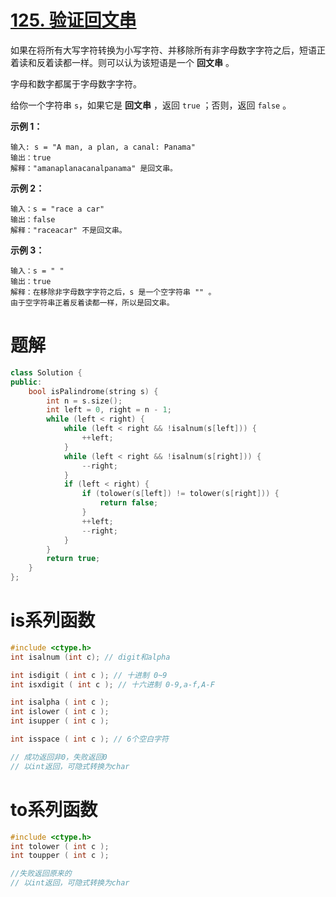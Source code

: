 # [125. 验证回文串](https://leetcode.cn/problems/valid-palindrome/)

如果在将所有大写字符转换为小写字符、并移除所有非字母数字字符之后，短语正着读和反着读都一样。则可以认为该短语是一个 **回文串** 。

字母和数字都属于字母数字字符。

给你一个字符串 `s`，如果它是 **回文串** ，返回 `true` ；否则，返回 `false` 。

**示例 1：**

```
输入: s = "A man, a plan, a canal: Panama"
输出：true
解释："amanaplanacanalpanama" 是回文串。
```

**示例 2：**

```
输入：s = "race a car"
输出：false
解释："raceacar" 不是回文串。
```

**示例 3：**

```
输入：s = " "
输出：true
解释：在移除非字母数字字符之后，s 是一个空字符串 "" 。
由于空字符串正着反着读都一样，所以是回文串。
```

# 题解

```cc
class Solution {
public:
    bool isPalindrome(string s) {
        int n = s.size();
        int left = 0, right = n - 1;
        while (left < right) {
            while (left < right && !isalnum(s[left])) {
                ++left;
            }
            while (left < right && !isalnum(s[right])) {
                --right;
            }
            if (left < right) {
                if (tolower(s[left]) != tolower(s[right])) {
                    return false;
                }
                ++left;
                --right;
            }
        }
        return true;
    }
};
```

# is系列函数

```c
#include <ctype.h>
int isalnum (int c); // digit和alpha

int isdigit ( int c ); // 十进制 0~9
int isxdigit ( int c ); // 十六进制 0-9,a-f,A-F

int isalpha ( int c );
int islower ( int c );
int isupper ( int c );

int isspace ( int c ); // 6个空白字符

// 成功返回非0，失败返回0
// 以int返回，可隐式转换为char
```

# to系列函数

```c
#include <ctype.h>
int tolower ( int c );
int toupper ( int c );

//失败返回原来的
// 以int返回，可隐式转换为char
```

